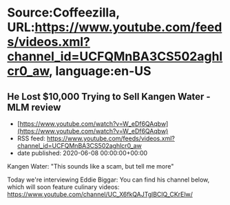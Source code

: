# Source:Coffeezilla, URL:https://www.youtube.com/feeds/videos.xml?channel_id=UCFQMnBA3CS502aghlcr0_aw, language:en-US

## He Lost $10,000 Trying to Sell Kangen Water - MLM review
 - [https://www.youtube.com/watch?v=W_eDf6QAqbw](https://www.youtube.com/watch?v=W_eDf6QAqbw)
 - RSS feed: https://www.youtube.com/feeds/videos.xml?channel_id=UCFQMnBA3CS502aghlcr0_aw
 - date published: 2020-06-08 00:00:00+00:00

Kangen Water: "This sounds like a scam, but tell me more"

Today we're interviewing Eddie Biggar: You can find his channel below, which will soon feature culinary videos:
https://www.youtube.com/channel/UC_X6fkQAJTglBClQ_CKrElw/

